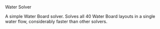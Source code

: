 Water Solver

A simple Water Board solver. Solves all 40 Water Board layouts in a single water flow, considerably faster than other solvers.
